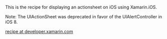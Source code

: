 This is the recipe for displaying an actionsheet on iOS using Xamarin.iOS.

Note: The UIActionSheet was deprecated in favor of the UIAlertController in iOS 8.

[recipe at developer.xamarin.com](http://developer.xamarin.com/recipes/ios/standard_controls/actionsheet/display_an_actionsheet)
